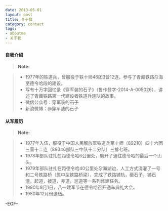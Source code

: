 ```yaml
---
date: 2013-05-01
layout: post
title: 关于我
category: contact
tags:
- aboutme
- 关于我
---
```



#### <i class="icon-file"></i> 自我介绍
> **Note:**

> - 1977年的铁道兵，曾服役于铁十师46团3营12连，参与了青藏铁路尕海至德令哈段的建设。
> - 写有十万字回忆录《穿军装的石子》（鲁作登字-2014-A-005026），讲述了青藏铁路第一代建设者铁道兵连队的故事。
> - 微信公众号：穿军装的石子
> - 新浪微博：@穿军装的石子


#### <i class="icon-file"></i> 从军履历
> **Note:**

> - 1977年入伍，服役于中国人民解放军铁道兵第十师（89210）四十六团三营十二连（89346部队三中队十二分队）三排七班。
> - 1978年部队驻扎在距德令哈6公里处，劈开了通往德令哈的最后一个山头。
> - 1979年部队驻扎在距德令哈40公里处尕海湖边，人工方式浇灌了一号和二号铁路桥（属中型铁路桥梁），完成了铁路铺轨，砸石子，铺石渣，起道，拨道，养道，巡道等一系列修建任务。
> - 1980年8月1日，八一建军节在德令哈召开通车典礼大会。
> - 1980年12月份退伍。


-EOF-
